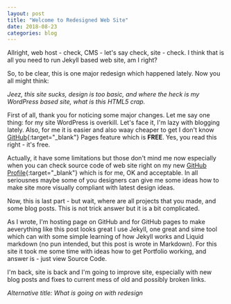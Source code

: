 ```yaml
---
layout: post
title: "Welcome to Redesigned Web Site"
date: 2018-08-23
categories: blog
---
```

Allright, web host - check, CMS - let's say check, site - check.
I think that is all you need to run Jekyll based web site, am I right?

So, to be clear, this is one major redesign which happened lately. Now you all might think:

*Jeez, this site sucks, design is too basic, and where the heck is my WordPress based site, what is this HTML5 crap.*

First of all, thank you for noticing some major changes. Let me say one thing: for my site WordPress is overkill. Let's face it, I'm lazy with blogging lately. Also, for me it is easier and also waay cheaper to get I don't know [GitHub](https://github.com){:target="_blank"} Pages feature which is **FREE**. Yes, you read this right - it's free.

Actually, it have some limitations but those don't mind me now especially when you can check source code of web site right on my new [GitHub Profile](https://github.com/idzan){:target="_blank"} which is for me, OK and acceptable. In all seriousnes maybe some of you designers can give me some ideas how to make site more visually compliant with latest design ideas.

Now, this is last part - but wait, where are all projects that you made, and some blog posts.
This is not trick answer but it is a bit complicated.

As I wrote, I'm hosting page on GitHub and for GitHub pages to make aeverything like this post looks great I use Jekyll, one great and sime tool which can with some simple learning of how Jekyll works and Liquid markdown (no pun intended, but this post is wrote in Markdown). For this site it took me some time with ideas how to get Portfolio working, and answer is - just view Source Code.

I'm back, site is back and I'm going to improve site, especially with new blog posts and fixes to current mess of old and possibly broken links.

_Alternative title: What is going on with redesign_